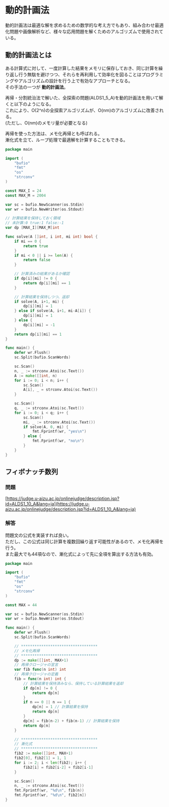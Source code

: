 # 動的計画法

動的計画法は最適な解を求めるための数学的な考え方でもあり、組み合わせ最適化問題や画像解析など、様々な応用問題を解くためのアルゴリズムで使用されている。

## 動的計画法とは

ある計算式に対して、一度計算した結果をメモリに保存しておき、同じ計算を繰り返し行う無駄を避けつつ、それらを再利用して効率化を図ることはプログラミングやアルゴリズムの設計を行う上で有効なアプローチとなる。  
その手法の一つが **動的計画法**。

再帰・分割統治法で解いた、全探索の問題(ALDS1_5_A)を動的計画法を用いて解くと以下のようになる。  
これにより、O(2^n)の全探索アルゴリズムが、O(nm)のアルゴリズムに改善される。  
(ただし、O(nm)のメモリ量が必要となる)

再帰を使った方法は、メモ化再帰とも呼ばれる。  
漸化式を立て、ループ処理で最適解を計算することもできる。

```go
package main

import (
	"bufio"
	"fmt"
	"os"
	"strconv"
)

const MAX_I = 24
const MAX_M = 2004

var sc = bufio.NewScanner(os.Stdin)
var wr = bufio.NewWriter(os.Stdout)

// 計算結果を保持しておく領域
// 未計算:0 true:1 false:-1
var dp [MAX_I][MAX_M]int

func solve(A []int, i int, mi int) bool {
	if mi == 0 {
		return true
	}
	if mi < 0 || i >= len(A) {
		return false
	}

	// 計算済みの結果があるか確認
	if dp[i][mi] != 0 {
		return dp[i][mi] == 1
	}

	// 計算結果を保持しつつ、返却
	if solve(A, i+1, mi) {
		dp[i][mi] = 1
	} else if solve(A, i+1, mi-A[i]) {
		dp[i][mi] = 1
	} else {
		dp[i][mi] = -1
	}
	return dp[i][mi] == 1
}

func main() {
	defer wr.Flush()
	sc.Split(bufio.ScanWords)

	sc.Scan()
	n, _ := strconv.Atoi(sc.Text())
	A := make([]int, n)
	for i := 0; i < n; i++ {
		sc.Scan()
		A[i], _ = strconv.Atoi(sc.Text())
	}

	sc.Scan()
	q, _ := strconv.Atoi(sc.Text())
	for i := 0; i < q; i++ {
		sc.Scan()
		mi, _ := strconv.Atoi(sc.Text())
		if solve(A, 0, mi) {
			fmt.Fprintf(wr, "yes\n")
		} else {
			fmt.Fprintf(wr, "no\n")
		}
	}
}
```

## フィボナッチ数列

### 問題

[https://judge.u-aizu.ac.jp/onlinejudge/description.jsp?id=ALDS1_10_A&lang=ja](https://judge.u-aizu.ac.jp/onlinejudge/description.jsp?id=ALDS1_10_A&lang=ja)

### 解答

問題文の公式を実装すれば良い。  
ただし、この公式は同じ計算を複数回繰り返す可能性があるので、メモ化再帰を行う。  
また最大でも44項なので、漸化式によって先に全項を算出する方法も有効。

```go
package main

import (
	"bufio"
	"fmt"
	"os"
	"strconv"
)

const MAX = 44

var sc = bufio.NewScanner(os.Stdin)
var wr = bufio.NewWriter(os.Stdout)

func main() {
	defer wr.Flush()
	sc.Split(bufio.ScanWords)

	// **********************************
	// メモ化再帰
	// **********************************
	dp := make([]int, MAX+1)
	// 再帰クロージャの宣言
	var fib func(n int) int
	// 再帰クロージャの定義
	fib = func(n int) int {
		// 計算結果を保持済みなら、保持している計算結果を返却
		if dp[n] != 0 {
			return dp[n]
		}
		if n == 0 || n == 1 {
			dp[n] = 1 // 計算結果を保持
			return dp[n]
		}
		dp[n] = fib(n-2) + fib(n-1) // 計算結果を保持
		return dp[n]
	}

	// **********************************
	// 漸化式
	// **********************************
	fib2 := make([]int, MAX+1)
	fib2[0], fib2[1] = 1, 1
	for i := 2; i < len(fib2); i++ {
		fib2[i] = fib2[i-2] + fib2[i-1]
	}

	sc.Scan()
	n, _ := strconv.Atoi(sc.Text())
	fmt.Fprintf(wr, "%d\n", fib(n))
	fmt.Fprintf(wr, "%d\n", fib2[n])
}
```
